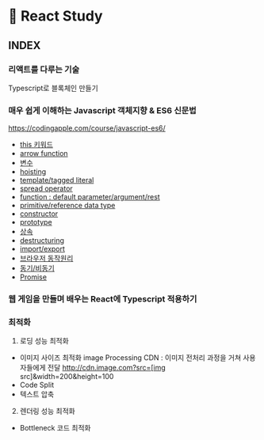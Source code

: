 ﻿# 📖 React Study

## INDEX

### 리액트를 다루는 기술

Typescript로 블록체인 만들기

### 매우 쉽게 이해하는 Javascript 객체지향 & ES6 신문법

https://codingapple.com/course/javascript-es6/

- [this 키워드](javascript-es6/this.md)
- [arrow function](javascript-es6/arrow-function.md)
- [변수](javascript-es6/variable.md)
- [hoisting](javascript-es6/hoisting.md)
- [template/tagged literal](javascript-es6/template-literal.md)
- [spread operator](javascript-es6/spread-operator.md)
- [function : default parameter/argument/rest](javascript-es6/function.md)
- [primitive/reference data type](javascript-es6/reference-data-type.md)
- [constructor](javascript-es6/constructor.md)
- [prototype](javascript-es6/prototype.md)
- [상속](javascript-es6/상속.md)
- [destructuring](javascript-es6/destructuring.md)
- [import/export](javascript-es6/import&export.md)
- [브라우저 동작원리](javascript-es6/브라우저동작원리.md)
- [동기/비동기](javascript-es6/동기&비동기.md)
- [Promise](javascript-es6/Promise.md)

### 웹 게임을 만들며 배우는 React에 Typescript 적용하기

### 최적화

1. 로딩 성능 최적화

- 이미지 사이즈 최적화
  image Processing CDN
  : 이미지 전처리 과정을 거쳐 사용자들에게 전달
  http://cdn.image.com?src=[img src]&width=200&height=100
- Code Split
- 텍스트 압축

2. 렌더링 성능 최적화

- Bottleneck 코드 최적화
